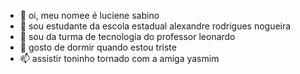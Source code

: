 - 👋 oi, meu nomee é luciene sabino
- 👀 sou estudante da escola estadual alexandre rodrigues nogueira 
- 🌱 sou da turma de tecnologia do professor leonardo 
- 💞️ gosto de dormir quando estou triste 
- 📫 assistir toninho tornado com a amiga yasmim

<!---
luciene1234/luciene1234 is a ✨ special ✨ repository because its `README.md` (this file) appears on your GitHub profile.
You can click the Preview link to take a look at your changes.
--->
